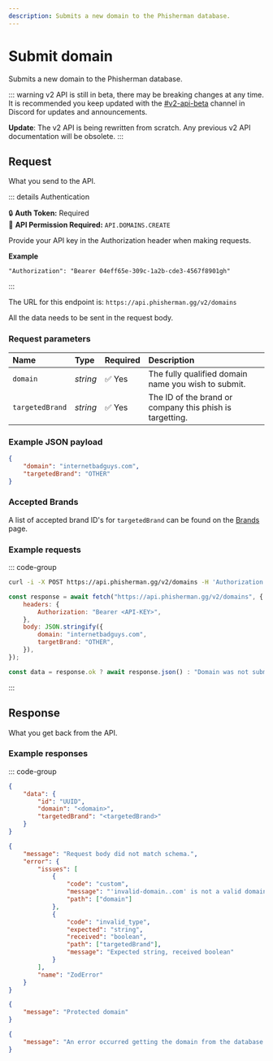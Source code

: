 ```yaml
---
description: Submits a new domain to the Phisherman database.
---
```


# Submit domain <Badge type="warning" text="POST" />

Submits a new domain to the Phisherman database.

::: warning
v2 API is still in beta, there may be breaking changes at any time. It is recommended you keep updated with the [#v2-api-beta](https://discord.com/channels/878130674844979210/904090622208663632) channel in Discord for updates and announcements.

**Update**: The v2 API is being rewritten from scratch. Any previous v2 API documentation will be obsolete.
:::

## Request

What you send to the API.

::: details Authentication

:lock: **Auth Token:** Required  
:key: **API Permission Required:** `API.DOMAINS.CREATE`

Provide your API key in the Authorization header when making requests.

**Example**

```
"Authorization": "Bearer 04eff65e-309c-1a2b-cde3-4567f8901gh"
```

:::

The URL for this endpoint is: `https://api.phisherman.gg/v2/domains`

All the data needs to be sent in the request body.

### Request parameters

| Name            | Type     | Required | Description                                              |
| :-------------- | :------- | :------- | :------------------------------------------------------- |
| `domain`        | _string_ | ✅ Yes   | The fully qualified domain name you wish to submit.      |
| `targetedBrand` | _string_ | ✅ Yes   | The ID of the brand or company this phish is targetting. |

### Example JSON payload

```json
{
	"domain": "internetbadguys.com",
	"targetedBrand": "OTHER"
}
```

### Accepted Brands

A list of accepted brand ID's for `targetedBrand` can be found on the [Brands](/api/v2/brands/get-brands) page.

### Example requests

::: code-group

```sh [CURL]
curl -i -X POST https://api.phisherman.gg/v2/domains -H 'Authorization: Bearer API-KEY' -H 'Content-Type: application/json' -d '{"domain": "internetbadguys.com", "targetBrand": "OTHER"}'
```

```js [JavaScript]
const response = await fetch("https://api.phisherman.gg/v2/domains", {
	headers: {
		Authorization: "Bearer <API-KEY>",
	},
	body: JSON.stringify({
		domain: "internetbadguys.com",
		targetBrand: "OTHER",
	}),
});

const data = response.ok ? await response.json() : "Domain was not submitted.";
```

:::

## Response

What you get back from the API.

### Example responses

::: code-group

```json [HTTP 201]
{
	"data": {
		"id": "UUID",
		"domain": "<domain>",
		"targetedBrand": "<targetedBrand>"
	}
}
```

```json [HTTP 400]
{
	"message": "Request body did not match schema.",
	"error": {
		"issues": [
			{
				"code": "custom",
				"message": "'invalid-domain..com' is not a valid domain.",
				"path": ["domain"]
			},
			{
				"code": "invalid_type",
				"expected": "string",
				"received": "boolean",
				"path": ["targetedBrand"],
				"message": "Expected string, received boolean"
			}
		],
		"name": "ZodError"
	}
}
```

```json [HTTP 403]
{
	"message": "Protected domain"
}
```

```json [HTTP 500]
{
	"message": "An error occurred getting the domain from the database."
}
```
